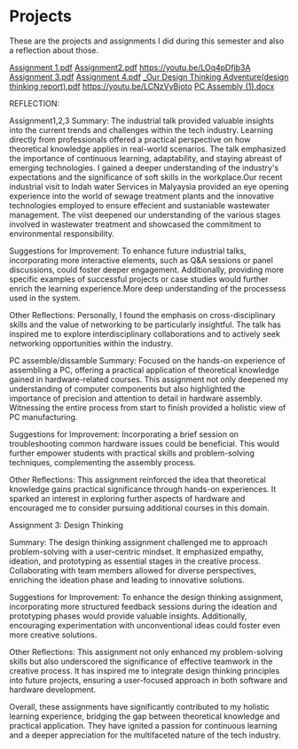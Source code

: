 # Projects
These are the projects and assignments I did during this semester and also a reflection about those.

[Assignment 1.pdf](https://github.com/RashadulRD786/Projects/files/14110588/Assignment.1.pdf)
[Assignment2.pdf](https://github.com/RashadulRD786/Projects/files/14110607/Assignment2.pdf)
https://youtu.be/LOq4pDfjb3A
[Assignment 3.pdf](https://github.com/RashadulRD786/Projects/files/14110617/Assignment.3.pdf)
[Assignment 4.pdf](https://github.com/RashadulRD786/Projects/files/14110619/Assignment.4.pdf)
[_Our Design Thinking Adventure(design thinking report).pdf](https://github.com/RashadulRD786/Projects/files/14110625/_Our.Design.Thinking.Adventure.design.thinking.report.pdf)
https://youtu.be/LCNzVyBjoto
[PC Assembly (1).docx](https://github.com/RashadulRD786/Projects/files/14110665/PC.Assembly.1.docx)


REFLECTION:

Assignment1,2,3
Summary:
The industrial talk provided valuable insights into the current trends and challenges within the tech industry. Learning directly from professionals offered a practical perspective on how theoretical knowledge applies in real-world scenarios. The talk emphasized the importance of continuous learning, adaptability, and staying abreast of emerging technologies. I gained a deeper understanding of the industry's expectations and the significance of soft skills in the workplace.Our recent industrial visit to Indah water Services in Malyaysia provided an eye opening experience into the world of sewage treatment plants and the innovative technologies employed to ensure effecient and sustaniable wastewater management. The viist deepened our understanding of the various stages involved in wastewater treatment and showcased the commitment to environmental responsibility. 

Suggestions for Improvement:
To enhance future industrial talks, incorporating more interactive elements, such as Q&A sessions or panel discussions, could foster deeper engagement. Additionally, providing more specific examples of successful projects or case studies would further enrich the learning experience.More deep understanding of the processess used in the system.

 Other Reflections:
Personally, I found the emphasis on cross-disciplinary skills and the value of networking to be particularly insightful. The talk has inspired me to explore interdisciplinary collaborations and to actively seek networking opportunities within the industry.

PC assemble/dissamble
Summary:
Focused on the hands-on experience of assembling a PC, offering a practical application of theoretical knowledge gained in hardware-related courses. This assignment not only deepened my understanding of computer components but also highlighted the importance of precision and attention to detail in hardware assembly. Witnessing the entire process from start to finish provided a holistic view of PC manufacturing.

Suggestions for Improvement:
Incorporating a brief session on troubleshooting common hardware issues could be beneficial. This would further empower students with practical skills and problem-solving techniques, complementing the assembly process.

 Other Reflections:
This assignment reinforced the idea that theoretical knowledge gains practical significance through hands-on experiences. It sparked an interest in exploring further aspects of hardware and encouraged me to consider pursuing additional courses in this domain.

Assignment 3: Design Thinking

 Summary:
The design thinking assignment challenged me to approach problem-solving with a user-centric mindset. It emphasized empathy, ideation, and prototyping as essential stages in the creative process. Collaborating with team members allowed for diverse perspectives, enriching the ideation phase and leading to innovative solutions.

 Suggestions for Improvement:
To enhance the design thinking assignment, incorporating more structured feedback sessions during the ideation and prototyping phases would provide valuable insights. Additionally, encouraging experimentation with unconventional ideas could foster even more creative solutions.

Other Reflections:
This assignment not only enhanced my problem-solving skills but also underscored the significance of effective teamwork in the creative process. It has inspired me to integrate design thinking principles into future projects, ensuring a user-focused approach in both software and hardware development.

Overall, these assignments have significantly contributed to my holistic learning experience, bridging the gap between theoretical knowledge and practical application. They have ignited a passion for continuous learning and a deeper appreciation for the multifaceted nature of the tech industry.




